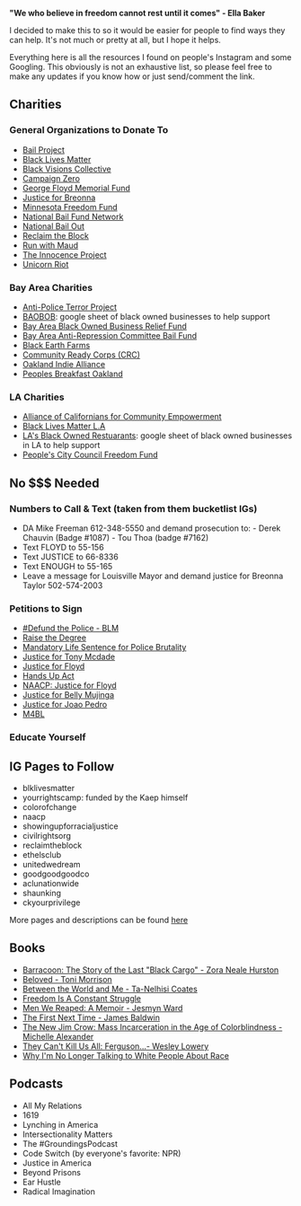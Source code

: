 **"We who believe in freedom cannot rest until it comes" - Ella Baker**

I decided to make this to so it would be easier for people to find ways they can help. It's not much or pretty at all, but I hope it helps. 

Everything here is all the resources I found on people's Instagram and some Googling. This obviously is not an exhaustive list, so please feel free to make any updates if you know how or just send/comment the link. 


## Charities


### General Organizations to Donate To
- [Bail Project](https://bailproject.org/)
- [Black Lives Matter](https://blacklivesmatter.com/)
- [Black Visions Collective](https://www.blackvisionsmn.org/)
- [Campaign Zero](https://www.joincampaignzero.org/)
- [George Floyd Memorial Fund](https://www.gofundme.com/f/georgefloyd)
- [Justice for Breonna](https://justiceforbreonna.org/)
- [Minnesota Freedom Fund](https://minnesotafreedomfund.org/)
- [National Bail Fund Network](https://www.communityjusticeexchange.org/nbfn-directory)
- [National Bail Out](https://nationalbailout.org/)
- [Reclaim the Block](https://www.reclaimtheblock.org/home)
- [Run with Maud](https://www.runwithmaud.com/)
- [The Innocence Project](https://www.innocenceproject.org/)
- [Unicorn Riot](https://unicornriot.ninja/)


### Bay Area Charities 
- [Anti-Police Terror Project](http://www.antipoliceterrorproject.org/?fbclid=IwAR1jZFGRWN-LYu9iqIuj8Ebn7u4pY-nPWlv3FpMq1q48kvd09DSsSQ7qGME)
- [BAOBOB](baobobdirectory.com): google sheet of black owned businesses to help support 
- [Bay Area Black Owned Business Relief Fund](https://www.gofundme.com/f/bay-area-black-owned-business-relief-fund)
- [Bay Area Anti-Repression Committee Bail Fund](https://rally.org/ARCbailfund)
- [Black Earth Farms](instagram.com/blackearthfarms)
- [Community Ready Corps (CRC)](http://www.crc4sd.org/)
- [Oakland Indie Alliance](http://www.oaklandindiealliance.com/)
- [Peoples Breakfast Oakland](https://linktr.ee/PBO)
 

### LA Charities
- [Alliance of Californians for Community Empowerment](https://www.acceaction.org/)
- [Black Lives Matter L.A](https://www.blmla.org/)
- [LA's Black Owned Restuarants](https://docs.google.com/spreadsheets/u/1/d/18w-0RBhwBBlXDN9kRV9DVSCAGSCjtHb9K0Pq2YBv18U/htmlview?usp=sharing&pru=AAABcpSt24I*-0SYI1CmpG2fbqBHxTBHKA): google sheet of black owned businesses in LA to help support
- [People's City Council Freedom Fund](https://www.gofundme.com/f/peoples-city-council-ticket-fund)



## No $$$ Needed

### Numbers to Call & Text (taken from them bucketlist IGs)
- DA Mike Freeman 612-348-5550 and demand prosecution to:
       - Derek Chauvin (Badge #1087)
       - Tou Thoa (badge #7162)
- Text FLOYD to 55-156
- Text JUSTICE to 66-8336
- Text ENOUGH to 55-165
- Leave a message for Louisville Mayor and demand justice for Breonna Taylor 502-574-2003

### Petitions to Sign
- [#Defund the Police - BLM](https://blacklivesmatter.com/defundthepolice/)
- [Raise the Degree](https://www.change.org/p/minneapolis-district-attorney-raise-the-degree?recruiter=1098599238&utm_source=share_petition&utm_medium=twitter&utm_campaign=psf_combo_share_initial&utm_term=psf_combo_share_abi&recruited_by_id=960efe90-a206-11ea-8907-8fc7af712ec3)
- [Mandatory Life Sentence for Police Brutality](https://www.change.org/p/department-of-justice-mandatory-life-sentence-for-police-brutality)
- [Justice for Tony Mcdade](https://secure.everyaction.com/BAMRHpdpAUS8Rle7I00UrA2)
- [Justice for Floyd](https://act.colorofchange.org/sign/justiceforfloyd_george_floyd_minneapolis/?source=dm_sms_optin_5-26-20)
- [Hands Up Act](https://www.change.org/p/us-senate-hands-up-act)
- [NAACP: Justice for Floyd](https://www.naacp.org/campaigns/we-are-done-dying/)
- [Justice for Belly Mujinga](https://www.change.org/p/govia-thameslink-justice-for-belly-mujinga-justiceforbellymujinga)
- [Justice for Joao Pedro](https://www.change.org/p/prefeitura-do-rio-de-janeiro-justice-for-jo%C4%81o-pedro?signed=true)
- [M4BL](https://m4bl.org/join-our-movement/)



### Educate Yourself

## IG Pages to Follow
- blklivesmatter
- yourrightscamp: funded by the Kaep himself
- colorofchange
- naacp
- showingupforracialjustice
- civilrightsorg
- reclaimtheblock
- ethelsclub
- unitedwedream
- goodgoodgoodco
- aclunationwide
- shaunking
- ckyourprivilege

More pages and descriptions can be found [here](https://parade.com/1045757/stephanieosmanski/anti-racist-instagram-accounts-to-follow/)

## Books
- [Barracoon: The Story of the Last "Black Cargo" - Zora Neale Hurston](https://www.amazon.com/Barracoon-Story-Last-Black-Cargo/dp/0062748203)
- [Beloved - Toni Morrison](https://www.amazon.com/Beloved-Toni-Morrison/dp/1400033411)
- [Between the World and Me - Ta-Nelhisi Coates](https://www.amazon.com/Between-World-Me-Ta-Nehisi-Coates/dp/0451482212)
- [Freedom Is A Constant Struggle](https://www.amazon.com/Freedom-Constant-Struggle-Palestine-Foundations/dp/1608465640/ref=sr_1_1?dchild=1&keywords=freedom+is+a+constant+struggle&qid=1591154610&sr=8-1)
- [Men We Reaped: A Memoir - Jesmyn Ward](https://www.amazon.com/Men-We-Reaped-Jesmyn-Ward/dp/1608197654/ref=sr_1_1?dchild=1&keywords=men+we+reaped&qid=1591154644&sr=8-1)
- [The First Next Time - James Baldwin](https://www.amazon.com/Fire-Next-Time-James-Baldwin/dp/067974472X/ref=sr_1_1?dchild=1&keywords=the+fire+next+time&qid=1591154631&sr=8-1)
- [The New Jim Crow: Mass Incarceration in the Age of Colorblindness - Michelle Alexander](https://www.amazon.com/New-Jim-Crow-Incarceration-Colorblindness/dp/1595586431)
- [They Can't Kill Us All: Ferguson...- Wesley Lowery](https://www.amazon.com/They-Cant-Kill-All-Baltimore/dp/0316312479)
- [Why I'm No Longer Talking to White People About Race](https://www.amazon.com/Longer-Talking-White-People-About/dp/1635572959/ref=sr_1_1?crid=7HLC432RVXTU&dchild=1&keywords=why+i%27m+no+longer+talking+about+race&qid=1591154617&sprefix=why+i%27m+no+longer%2Caps%2C225&sr=8-1)


## Podcasts
- All My Relations
- 1619
- Lynching in America
- Intersectionality Matters
- The #GroundingsPodcast
- Code Switch (by everyone's favorite: NPR)
- Justice in America
- Beyond Prisons
- Ear Hustle
- Radical Imagination









